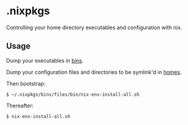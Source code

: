 # .nixpkgs

Controlling your home directory executables and configuration with nix.

## Usage

Dump your executables in [bins](bins).

Dump your configuration files and directories to be symlink'd in [homes](homes).

Then bootstrap:

```
$ ~/.nixpkgs/bins/files/bin/nix-env-install-all.sh
```

Thereafter:

```
$ nix-env-install-all.sh
```

[bins]: bins/files/bin
[homes]: homes/files/homes
